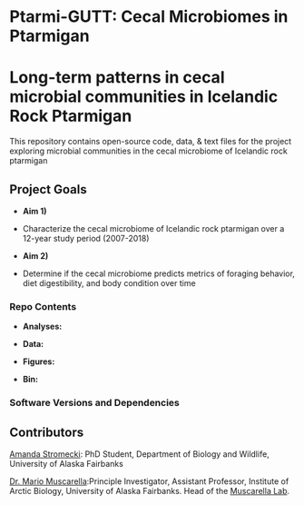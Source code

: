 # Ptarmi-GUTT: Cecal Microbiomes in Ptarmigan
Long-term patterns in cecal microbial communities in Icelandic Rock Ptarmigan 
=====

This repository contains open-source code, data, & text files for the project exploring microbial communities in the cecal microbiome of Icelandic rock ptarmigan 

## Project Goals

* **Aim 1)**
* Characterize the cecal microbiome of Icelandic rock ptarmigan over a 12-year study period (2007-2018)

* **Aim 2)**
* Determine if the cecal microbiome predicts metrics of foraging behavior, diet digestibility, and body condition over time

### Repo Contents

* **Analyses:**

* **Data:**

* **Figures:**

* **Bin:**


### Software Versions and Dependencies


## Contributors

[Amanda Stromecki](https://muscarellalab.github.io/people/): PhD Student, Department of Biology and Wildlife, University of Alaska Fairbanks

[Dr. Mario Muscarella](https://muscarellalab.github.io/people/):Principle Investigator, Assistant Professor, Institute of Arctic Biology, University of Alaska Fairbanks. Head of the [Muscarella Lab](https://muscarellalab.github.io/).
